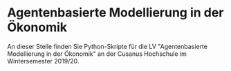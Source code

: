 # Agentenbasierte Modellierung in der Ökonomik

An dieser Stelle finden Sie Python-Skripte für die LV "Agentenbasierte Modellierung in der Ökonomik" an der Cusanus Hochschule im Wintersemester 2019/20.
